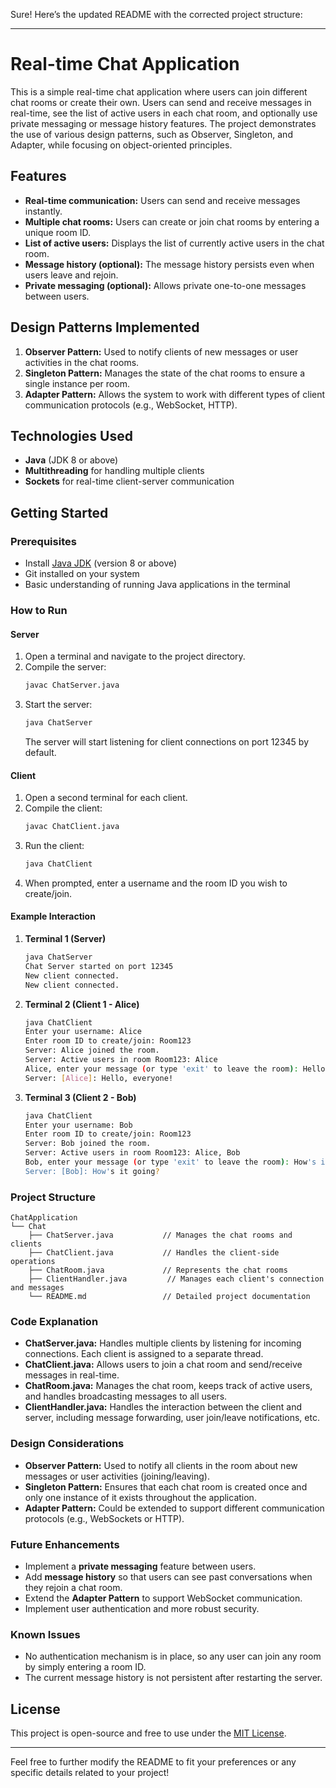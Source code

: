 Sure! Here’s the updated README with the corrected project structure:

---

# Real-time Chat Application

This is a simple real-time chat application where users can join different chat rooms or create their own. Users can send and receive messages in real-time, see the list of active users in each chat room, and optionally use private messaging or message history features. The project demonstrates the use of various design patterns, such as Observer, Singleton, and Adapter, while focusing on object-oriented principles.

## Features

- **Real-time communication:** Users can send and receive messages instantly.
- **Multiple chat rooms:** Users can create or join chat rooms by entering a unique room ID.
- **List of active users:** Displays the list of currently active users in the chat room.
- **Message history (optional):** The message history persists even when users leave and rejoin.
- **Private messaging (optional):** Allows private one-to-one messages between users.

## Design Patterns Implemented

1. **Observer Pattern:** Used to notify clients of new messages or user activities in the chat rooms.
2. **Singleton Pattern:** Manages the state of the chat rooms to ensure a single instance per room.
3. **Adapter Pattern:** Allows the system to work with different types of client communication protocols (e.g., WebSocket, HTTP).

## Technologies Used

- **Java** (JDK 8 or above)
- **Multithreading** for handling multiple clients
- **Sockets** for real-time client-server communication

## Getting Started

### Prerequisites

- Install [Java JDK](https://www.oracle.com/java/technologies/javase-jdk11-downloads.html) (version 8 or above)
- Git installed on your system
- Basic understanding of running Java applications in the terminal

### How to Run

#### Server

1. Open a terminal and navigate to the project directory.
2. Compile the server:
   ```bash
   javac ChatServer.java
   ```
3. Start the server:
   ```bash
   java ChatServer
   ```
   The server will start listening for client connections on port 12345 by default.

#### Client

1. Open a second terminal for each client.
2. Compile the client:
   ```bash
   javac ChatClient.java
   ```
3. Run the client:
   ```bash
   java ChatClient
   ```
4. When prompted, enter a username and the room ID you wish to create/join.

#### Example Interaction

1. **Terminal 1 (Server)**
   ```bash
   java ChatServer
   Chat Server started on port 12345
   New client connected.
   New client connected.
   ```

2. **Terminal 2 (Client 1 - Alice)**
   ```bash
   java ChatClient
   Enter your username: Alice
   Enter room ID to create/join: Room123
   Server: Alice joined the room.
   Server: Active users in room Room123: Alice
   Alice, enter your message (or type 'exit' to leave the room): Hello, everyone!
   Server: [Alice]: Hello, everyone!
   ```

3. **Terminal 3 (Client 2 - Bob)**
   ```bash
   java ChatClient
   Enter your username: Bob
   Enter room ID to create/join: Room123
   Server: Bob joined the room.
   Server: Active users in room Room123: Alice, Bob
   Bob, enter your message (or type 'exit' to leave the room): How's it going?
   Server: [Bob]: How's it going?
   ```

### Project Structure

```
ChatApplication
└── Chat
    ├── ChatServer.java           // Manages the chat rooms and clients
    ├── ChatClient.java           // Handles the client-side operations
    ├── ChatRoom.java             // Represents the chat rooms
    ├── ClientHandler.java         // Manages each client's connection and messages
    └── README.md                 // Detailed project documentation
```

### Code Explanation

- **ChatServer.java:** Handles multiple clients by listening for incoming connections. Each client is assigned to a separate thread.
- **ChatClient.java:** Allows users to join a chat room and send/receive messages in real-time.
- **ChatRoom.java:** Manages the chat room, keeps track of active users, and handles broadcasting messages to all users.
- **ClientHandler.java:** Handles the interaction between the client and server, including message forwarding, user join/leave notifications, etc.

### Design Considerations

- **Observer Pattern:** Used to notify all clients in the room about new messages or user activities (joining/leaving).
- **Singleton Pattern:** Ensures that each chat room is created once and only one instance of it exists throughout the application.
- **Adapter Pattern:** Could be extended to support different communication protocols (e.g., WebSockets or HTTP).

### Future Enhancements

- Implement a **private messaging** feature between users.
- Add **message history** so that users can see past conversations when they rejoin a chat room.
- Extend the **Adapter Pattern** to support WebSocket communication.
- Implement user authentication and more robust security.

### Known Issues

- No authentication mechanism is in place, so any user can join any room by simply entering a room ID.
- The current message history is not persistent after restarting the server.

## License

This project is open-source and free to use under the [MIT License](LICENSE).

---

Feel free to further modify the README to fit your preferences or any specific details related to your project!
